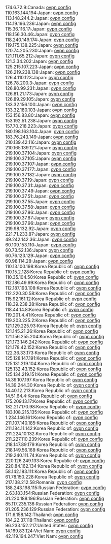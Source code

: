 174.6.72.9:Canada: [ovpn config](vpn/174_6_72_9.ovpn)  
110.163.144.194:Japan: [ovpn config](vpn/110_163_144_194.ovpn)  
113.148.244.2:Japan: [ovpn config](vpn/113_148_244_2.ovpn)  
114.19.166.236:Japan: [ovpn config](vpn/114_19_166_236.ovpn)  
115.36.116.17:Japan: [ovpn config](vpn/115_36_116_17.ovpn)  
118.156.30.46:Japan: [ovpn config](vpn/118_156_30_46.ovpn)  
118.240.149.174:Japan: [ovpn config](vpn/118_240_149_174.ovpn)  
119.175.138.225:Japan: [ovpn config](vpn/119_175_138_225.ovpn)  
120.74.205.230:Japan: [ovpn config](vpn/120_74_205_230.ovpn)  
121.111.65.212:Japan: [ovpn config](vpn/121_111_65_212.ovpn)  
121.3.34.202:Japan: [ovpn config](vpn/121_3_34_202.ovpn)  
125.215.107.223:Japan: [ovpn config](vpn/125_215_107_223.ovpn)  
126.219.238.138:Japan: [ovpn config](vpn/126_219_238_138.ovpn)  
126.4.110.123:Japan: [ovpn config](vpn/126_4_110_123.ovpn)  
126.78.200.3:Japan: [ovpn config](vpn/126_78_200_3.ovpn)  
126.80.99.231:Japan: [ovpn config](vpn/126_80_99_231.ovpn)  
126.81.21.173:Japan: [ovpn config](vpn/126_81_21_173.ovpn)  
126.89.29.105:Japan: [ovpn config](vpn/126_89_29_105.ovpn)  
133.32.156.100:Japan: [ovpn config](vpn/133_32_156_100.ovpn)  
133.32.180.103:Japan: [ovpn config](vpn/133_32_180_103.ovpn)  
153.156.83.80:Japan: [ovpn config](vpn/153_156_83_80.ovpn)  
153.192.51.238:Japan: [ovpn config](vpn/153_192_51_238.ovpn)  
157.70.218.223:Japan: [ovpn config](vpn/157_70_218_223.ovpn)  
180.198.163.104:Japan: [ovpn config](vpn/180_198_163_104.ovpn)  
183.76.243.149:Japan: [ovpn config](vpn/183_76_243_149.ovpn)  
210.139.42.116:Japan: [ovpn config](vpn/210_139_42_116.ovpn)  
210.165.139.121:Japan: [ovpn config](vpn/210_165_139_121.ovpn)  
219.100.37.104:Japan: [ovpn config](vpn/219_100_37_104.ovpn)  
219.100.37.105:Japan: [ovpn config](vpn/219_100_37_105.ovpn)  
219.100.37.107:Japan: [ovpn config](vpn/219_100_37_107.ovpn)  
219.100.37.177:Japan: [ovpn config](vpn/219_100_37_177.ovpn)  
219.100.37.182:Japan: [ovpn config](vpn/219_100_37_182.ovpn)  
219.100.37.19:Japan: [ovpn config](vpn/219_100_37_19.ovpn)  
219.100.37.31:Japan: [ovpn config](vpn/219_100_37_31.ovpn)  
219.100.37.49:Japan: [ovpn config](vpn/219_100_37_49.ovpn)  
219.100.37.51:Japan: [ovpn config](vpn/219_100_37_51.ovpn)  
219.100.37.55:Japan: [ovpn config](vpn/219_100_37_55.ovpn)  
219.100.37.58:Japan: [ovpn config](vpn/219_100_37_58.ovpn)  
219.100.37.86:Japan: [ovpn config](vpn/219_100_37_86.ovpn)  
219.100.37.87:Japan: [ovpn config](vpn/219_100_37_87.ovpn)  
219.100.37.96:Japan: [ovpn config](vpn/219_100_37_96.ovpn)  
219.98.132.92:Japan: [ovpn config](vpn/219_98_132_92.ovpn)  
221.71.233.87:Japan: [ovpn config](vpn/221_71_233_87.ovpn)  
49.242.142.36:Japan: [ovpn config](vpn/49_242_142_36.ovpn)  
60.109.153.110:Japan: [ovpn config](vpn/60_109_153_110.ovpn)  
60.73.52.136:Japan: [ovpn config](vpn/60_73_52_136.ovpn)  
60.76.123.129:Japan: [ovpn config](vpn/60_76_123_129.ovpn)  
60.98.114.28:Japan: [ovpn config](vpn/60_98_114_28.ovpn)  
110.13.100.198:Korea Republic of: [ovpn config](vpn/110_13_100_198.ovpn)  
110.15.2.128:Korea Republic of: [ovpn config](vpn/110_15_2_128.ovpn)  
110.35.104.50:Korea Republic of: [ovpn config](vpn/110_35_104_50.ovpn)  
112.186.49.99:Korea Republic of: [ovpn config](vpn/112_186_49_99.ovpn)  
112.187.193.108:Korea Republic of: [ovpn config](vpn/112_187_193_108.ovpn)  
112.220.30.58:Korea Republic of: [ovpn config](vpn/112_220_30_58.ovpn)  
115.92.161.12:Korea Republic of: [ovpn config](vpn/115_92_161_12.ovpn)  
118.39.238.28:Korea Republic of: [ovpn config](vpn/118_39_238_28.ovpn)  
118.44.14.8:Korea Republic of: [ovpn config](vpn/118_44_14_8.ovpn)  
119.201.4.41:Korea Republic of: [ovpn config](vpn/119_201_4_41.ovpn)  
119.203.225.2:Korea Republic of: [ovpn config](vpn/119_203_225_2.ovpn)  
121.129.225.93:Korea Republic of: [ovpn config](vpn/121_129_225_93.ovpn)  
121.145.21.26:Korea Republic of: [ovpn config](vpn/121_145_21_26.ovpn)  
121.156.255.204:Korea Republic of: [ovpn config](vpn/121_156_255_204.ovpn)  
121.173.146.242:Korea Republic of: [ovpn config](vpn/121_173_146_242.ovpn)  
121.178.42.152:Korea Republic of: [ovpn config](vpn/121_178_42_152.ovpn)  
122.36.33.173:Korea Republic of: [ovpn config](vpn/122_36_33_173.ovpn)  
125.128.147.191:Korea Republic of: [ovpn config](vpn/125_128_147_191.ovpn)  
125.131.219.104:Korea Republic of: [ovpn config](vpn/125_131_219_104.ovpn)  
125.132.43.152:Korea Republic of: [ovpn config](vpn/125_132_43_152.ovpn)  
125.134.219.151:Korea Republic of: [ovpn config](vpn/125_134_219_151.ovpn)  
14.39.107.197:Korea Republic of: [ovpn config](vpn/14_39_107_197.ovpn)  
14.39.244.30:Korea Republic of: [ovpn config](vpn/14_39_244_30.ovpn)  
14.40.12.213:Korea Republic of: [ovpn config](vpn/14_40_12_213.ovpn)  
14.51.64.4:Korea Republic of: [ovpn config](vpn/14_51_64_4.ovpn)  
175.209.13.17:Korea Republic of: [ovpn config](vpn/175_209_13_17.ovpn)  
182.217.170.98:Korea Republic of: [ovpn config](vpn/182_217_170_98.ovpn)  
183.108.215.135:Korea Republic of: [ovpn config](vpn/183_108_215_135.ovpn)  
1.234.146.161:Korea Republic of: [ovpn config](vpn/1_234_146_161.ovpn)  
211.107.140.185:Korea Republic of: [ovpn config](vpn/211_107_140_185.ovpn)  
211.184.11.142:Korea Republic of: [ovpn config](vpn/211_184_11_142.ovpn)  
211.224.10.132:Korea Republic of: [ovpn config](vpn/211_224_10_132.ovpn)  
211.227.110.239:Korea Republic of: [ovpn config](vpn/211_227_110_239.ovpn)  
218.147.89.179:Korea Republic of: [ovpn config](vpn/218_147_89_179.ovpn)  
218.149.56.168:Korea Republic of: [ovpn config](vpn/218_149_56_168.ovpn)  
219.240.111.74:Korea Republic of: [ovpn config](vpn/219_240_111_74.ovpn)  
220.126.249.133:Korea Republic of: [ovpn config](vpn/220_126_249_133.ovpn)  
220.84.162.134:Korea Republic of: [ovpn config](vpn/220_84_162_134.ovpn)  
58.142.183.111:Korea Republic of: [ovpn config](vpn/58_142_183_111.ovpn)  
61.78.150.228:Korea Republic of: [ovpn config](vpn/61_78_150_228.ovpn)  
217.138.212.58:Romania: [ovpn config](vpn/217_138_212_58.ovpn)  
188.243.198.115:Russian Federation: [ovpn config](vpn/188_243_198_115.ovpn)  
2.63.183.154:Russian Federation: [ovpn config](vpn/2_63_183_154.ovpn)  
31.220.188.196:Russian Federation: [ovpn config](vpn/31_220_188_196.ovpn)  
85.117.235.136:Russian Federation: [ovpn config](vpn/85_117_235_136.ovpn)  
91.205.236.129:Russian Federation: [ovpn config](vpn/91_205_236_129.ovpn)  
171.6.158.142:Thailand: [ovpn config](vpn/171_6_158_142.ovpn)  
184.22.37.118:Thailand: [ovpn config](vpn/184_22_37_118.ovpn)  
96.233.152.217:United States: [ovpn config](vpn/96_233_152_217.ovpn)  
14.169.83.124:Viet Nam: [ovpn config](vpn/14_169_83_124.ovpn)  
42.119.194.247:Viet Nam: [ovpn config](vpn/42_119_194_247.ovpn)  
